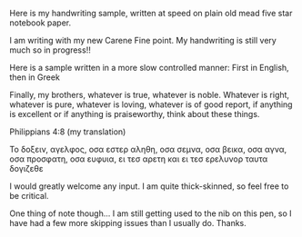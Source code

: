 Here is my handwriting sample, written at speed on plain old mead five star notebook paper.

I am writing with my new Carene Fine point. My handwriting is still very much so in progress!!

Here is a sample written in a more slow controlled manner: First in English, then in Greek

Finally, my brothers, whatever is true, whatever is noble. Whatever is right, whatever is pure, whatever is loving, whatever is of good report, if anything is excellent or if anything is praiseworthy, think about these things.

Philippians 4:8 (my translation)

Το δοξειν, αγελφος, οσα εστερ αληθη, οσα σεμνα, οσα βεικα, οσα αγνα, οσα προσφατη, οσα ευφυια, ει τεσ αρετη και ει τεσ ερελυνορ ταυτα δογιζεθε

I would greatly welcome any input. I am quite thick-skinned, so feel free to be critical.

One thing of note though... I am still getting used to the nib on this pen, so I have had a few more skipping issues than I usually do. Thanks.

